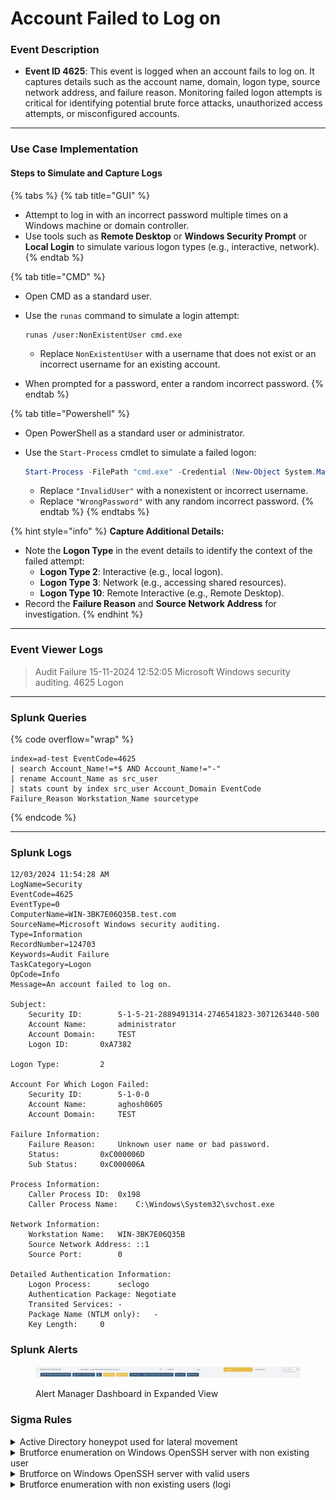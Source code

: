 # Account Failed to Log on

### Event Description

* **Event ID 4625**: This event is logged when an account fails to log on. It captures details such as the account name, domain, logon type, source network address, and failure reason. Monitoring failed logon attempts is critical for identifying potential brute force attacks, unauthorized access attempts, or misconfigured accounts.

***

### Use Case Implementation

#### Steps to Simulate and Capture Logs

{% tabs %}
{% tab title="GUI" %}
* Attempt to log in with an incorrect password multiple times on a Windows machine or domain controller.
* Use tools such as **Remote Desktop** or **Windows Security Prompt** or **Local Login** to simulate various logon types (e.g., interactive, network).
{% endtab %}

{% tab title="CMD" %}
* Open CMD as a standard user.
*   Use the `runas` command to simulate a login attempt:

    ```batch
    runas /user:NonExistentUser cmd.exe
    ```

    * Replace `NonExistentUser` with a username that does not exist or an incorrect username for an existing account.
* When prompted for a password, enter a random incorrect password.
{% endtab %}

{% tab title="Powershell" %}
* Open PowerShell as a standard user or administrator.
*   Use the `Start-Process` cmdlet to simulate a failed logon:

    ```powershell
    Start-Process -FilePath "cmd.exe" -Credential (New-Object System.Management.Automation.PSCredential("InvalidUser", (ConvertTo-SecureString "WrongPassword" -AsPlainText -Force)))
    ```

    * Replace `"InvalidUser"` with a nonexistent or incorrect username.
    * Replace `"WrongPassword"` with any random incorrect password.
{% endtab %}
{% endtabs %}

{% hint style="info" %}
**Capture Additional Details:**

* Note the **Logon Type** in the event details to identify the context of the failed attempt:
  * **Logon Type 2**: Interactive (e.g., local logon).
  * **Logon Type 3**: Network (e.g., accessing shared resources).
  * **Logon Type 10**: Remote Interactive (e.g., Remote Desktop).
* Record the **Failure Reason** and **Source Network Address** for investigation.
{% endhint %}

***

### Event Viewer Logs

> Audit Failure 15-11-2024 12:52:05 Microsoft Windows security auditing. 4625 Logon

***

### Splunk Queries

{% code overflow="wrap" %}
```splunk-spl
index=ad-test EventCode=4625 
| search Account_Name!=*$ AND Account_Name!="-"
| rename Account_Name as src_user
| stats count by index src_user Account_Domain EventCode Failure_Reason Workstation_Name sourcetype
```
{% endcode %}

***

### Splunk Logs

```
12/03/2024 11:54:28 AM
LogName=Security
EventCode=4625
EventType=0
ComputerName=WIN-3BK7E06Q35B.test.com
SourceName=Microsoft Windows security auditing.
Type=Information
RecordNumber=124703
Keywords=Audit Failure
TaskCategory=Logon
OpCode=Info
Message=An account failed to log on.

Subject:
	Security ID:		S-1-5-21-2889491314-2746541823-3071263440-500
	Account Name:		administrator
	Account Domain:		TEST
	Logon ID:		0xA7382

Logon Type:			2

Account For Which Logon Failed:
	Security ID:		S-1-0-0
	Account Name:		aghosh0605
	Account Domain:		TEST

Failure Information:
	Failure Reason:		Unknown user name or bad password.
	Status:			0xC000006D
	Sub Status:		0xC000006A

Process Information:
	Caller Process ID:	0x198
	Caller Process Name:	C:\Windows\System32\svchost.exe

Network Information:
	Workstation Name:	WIN-3BK7E06Q35B
	Source Network Address:	::1
	Source Port:		0

Detailed Authentication Information:
	Logon Process:		seclogo
	Authentication Package:	Negotiate
	Transited Services:	-
	Package Name (NTLM only):	-
	Key Length:		0
```

### Splunk Alerts

<figure><img src="../../.gitbook/assets/image.png" alt=""><figcaption><p>Alert Manager Dashboard in Expanded View</p></figcaption></figure>

### Sigma Rules

<details>

<summary>Active Directory honeypot used for lateral movement</summary>

```yaml
title: Active Directory honeypot used for lateral movement
description: Detects scenarios where an attacker is using
requirements: ensure that those accounts are "attractive", documented, do not create any breach and cannot be used against your organization.
references:
- https://github.com/mdecrevoisier/EVTX-to-MITRE-Attack/tree/master/TA0007-Discovery/T1087-Account%20discovery
- http://www.labofapenetrationtester.com/2018/10/deploy-deception.html
- https://jblog.javelin-networks.com/blog/the-honeypot-buster/
tags:
- attack.lateral_movement
- attack.t1021
author: mdecrevoisier
status: experimental
logsource:
  product: windows
  service: security
detection:
  selection:
    EventID:
      - 4624
      - 4625
      - 4768
      - 4769
      - 4770
      - 4771
      - 5140
      - 5145
    TargetUserName: '%honeypot_account_list%'
  condition: selection
falsepositives:
- pentest
level: high
```

{% code overflow="wrap" %}
```splunk-spl
source=WinEventLog:Security AND ((EventID="4624" OR EventID="4625" OR EventID="4768" OR EventID="4769" OR EventID="4770" OR EventID="4771" OR EventID="5140" OR EventID="5145") AND TargetUserName="%honeypot_account_list%")
```
{% endcode %}

</details>

<details>

<summary>Brutforce enumeration on Windows OpenSSH server with non existing user</summary>

```yaml
title: Brutforce enumeration on Windows OpenSSH server with non existing user
name: openssh_bruteforce_non_existing_user
description: Detects scenarios where an attacker attempts to SSH brutforce a Windows OpenSSH server with non existing users.
remarks: This requires to have previously enabled the builtin OpenSSH server or to have installed the "OpenSSH-Win64" component. IpAddress or Workstation fields may be empty. In case Workstation field is not empty, be aware that it may wrongly report the source host. Also note that SSH logins are reported with logon type 8 (clear text). For reliable source IP information, use the logs from the OpenSSH channel, event ID 4.
references:
  - https://github.com/mdecrevoisier/EVTX-to-MITRE-Attack/tree/master/TA0006-Credential%20Access/T1110.xxx-Brut%20force
  - https://winaero.com/enable-openssh-server-windows-10/
  - https://docs.microsoft.com/en-us/windows-server/administration/openssh/openssh_install_firstuse
  - https://virtualizationreview.com/articles/2020/05/21/ssh-server-on-windows-10.aspx
tags:
  - attack.credential_access
  - attack.t1110
author: mdecrevoisier
status: experimental
logsource:
  product: windows
  service: security
detection:
  selection:
    EventID: 4625
    SubStatus: "0xc0000064" # Non existing user
    ProcessName|endswith: '\sshd.exe' # Can be "C:\Program Files\OpenSSH-Win64\sshd.exe" or "C:\Windows\system32\OpenSSH\sshd.exe"
  condition: selection
falsepositives:
  - None
level: high

---
title: Brutforce enumeration on Windows OpenSSH server with non existing user Count
status: experimental
correlation:
  type: value_count
  rules:
    - openssh_bruteforce_non_existing_user # Referenced here
  group-by:
    - Computer
  timespan: 30m
  condition:
    gte: 20
    field: TargetUserName
level: high

```

{% code overflow="wrap" %}
```splunk-spl
source="WinEventLog:Security" EventCode=4625 SubStatus="0xc0000064" ProcessName="*\\sshd.exe"
| bin _time span=30m
| stats dc(TargetUserName) as value_count by _time Computer
| search value_count >= 20
```
{% endcode %}

</details>

<details>

<summary>Brutforce on Windows OpenSSH server with valid users</summary>

```yaml
title: Brutforce on Windows OpenSSH server with valid users
name: bruteforce_openssh_vaild_users
description: Detects scenarios where an attacker attempts to SSH brutforce a Windows OpenSSH server with a valid user.
remarks: This requires to have previously enabled the builtin OpenSSH server or to have installed the "OpenSSH-Win64" component. IpAddress or Workstation fields may be empty. In case Workstation field is not empty, be aware that it may wrongly report the source host. Also note that SSH logins are reported with logon type 8 (clear text). For reliable source IP information, use the logs from the OpenSSH channel, event ID 4.
references:
  - https://github.com/mdecrevoisier/EVTX-to-MITRE-Attack/tree/master/TA0006-Credential%20Access/T1110.xxx-Brut%20force
  - https://winaero.com/enable-openssh-server-windows-10/
  - https://docs.microsoft.com/en-us/windows-server/administration/openssh/openssh_install_firstuse
  - https://virtualizationreview.com/articles/2020/05/21/ssh-server-on-windows-10.aspx
tags:
  - attack.credential_access
  - attack.t1110
author: mdecrevoisier
status: experimental
logsource:
  product: windows
  service: security
detection:
  selection:
    EventID: 4625
    SubStatus: "0xc000006A" # invalid password | Failure code can be defined in "Status" or "Substatus" fields. Usually, if Substatus == 0x0, refers to Status.
    ProcessName|endswith: # Can be "C:\Program Files\OpenSSH-Win64\sshd.exe" or "C:\Windows\system32\OpenSSH\sshd.exe"
      - '\sshd.exe'
      - '\ssh.exe'
  condition: selection
falsepositives:
  - None
level: high

---
title: Brutforce on Windows OpenSSH server with valid users Count
status: experimental
correlation:
  type: value_count
  rules:
    - bruteforce_openssh_vaild_users # Referenced here
  group-by:
    - Computer
  timespan: 30m
  condition:
    gte: 20
    field: EventRecordID
level: high

```

<pre class="language-splunk-spl"><code class="lang-splunk-spl">source="WinEventLog:Security" EventCode=4625 SubStatus="0xc000006A" ProcessName IN ("*\\sshd.exe", "*\\ssh.exe")
<strong>| bin _time span=30m
</strong>| stats dc(EventRecordID) as value_count by _time Computer
| search value_count >= 20
</code></pre>

</details>

<details>

<summary>Brutforce enumeration with non existing users (logi</summary>

```yaml
title: Brutforce enumeration with non existing users (login)
name: login_non_existing_user
description: Detects scenarios where an attacker attempts to enumerate potential existing users, resulting in failed logins with unexisting or invalid accounts.
references:
  - https://github.com/mdecrevoisier/EVTX-to-MITRE-Attack/tree/master/TA0006-Credential%20Access/T1110.xxx-Brut%20force
  - https://docs.microsoft.com/en-us/windows/security/threat-protection/auditing/event-4625
tags:
  - attack.credential_access
  - attack.t1110
author: mdecrevoisier
status: experimental
logsource:
  product: windows
  service: security
detection:
  selection:
    EventID: 4625
    SubStatus: "0xc0000064" # user not found | Failure code can be defined in "Status" or "Substatus" fields. Usually, if Substatus == 0x0, refers to Status.
  filter:
    IpAddress: "%domain_controllers_ips%" # reduce amount of false positives
  condition: selection and not filter
falsepositives:
  - Missconfigured application
level: high

---
title: Brutforce enumeration with non existing users (login) Count
status: experimental
correlation:
  type: value_count
  rules:
    - login_non_existing_user # Referenced here
  group-by:
    - Computer
  timespan: 30m
  condition:
    gte: 20
    field: TargetUserName
level: high

```

```splunk-spl
source="WinEventLog:Security" EventCode=4625 SubStatus="0xc0000064" NOT IpAddress="%domain_controllers_ips%"
| bin _time span=30m
| stats dc(TargetUserName) as value_count by _time Computer
| search value_count >= 20
```

</details>

